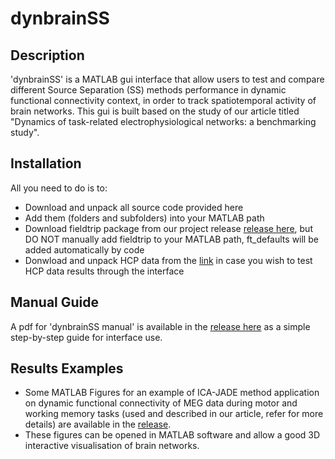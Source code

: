 # dynbrainSS

## Description
'dynbrainSS' is a MATLAB gui interface that allow users to test and compare different Source Separation (SS) methods performance in dynamic functional connectivity context, in order to track spatiotemporal activity of brain networks. This gui is built based on the study of our article titled "Dynamics of task-related electrophysiological networks: a benchmarking study".

## Installation
All you need to do is to: 
- Download and unpack all source code provided here
- Add them (folders and subfolders) into your MATLAB path
- Download fieldtrip package from our project release [release here](https://github.com/judytabbal/dynbrainSS/releases/tag/v1.0), but DO NOT manually add fieldtrip to your MATLAB path, ft_defaults will be added automatically by code
- Donwload and unpack HCP data from the [link](https://zenodo.org/record/3939725#.XwmIkpMzZ_R) in case you wish to test HCP data results through the interface

## Manual Guide
A pdf for 'dynbrainSS manual' is available in the [release here](https://github.com/judytabbal/dynbrainSS/releases/tag/v1.0) as a simple step-by-step guide for interface use.

## Results Examples
- Some MATLAB Figures for an example of ICA-JADE method application on dynamic functional connectivity of MEG data during motor and working memory tasks (used and described in our article, refer for more details) are available in the [release](https://github.com/judytabbal/dynbrainSS/releases/tag/v1.0). 
- These figures can be opened in MATLAB software and allow a good 3D interactive visualisation of brain networks.
